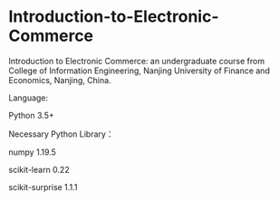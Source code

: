 # Introduction-to-Electronic-Commerce
Introduction to Electronic Commerce: an undergraduate course from College of Information Engineering, Nanjing University of Finance and Economics, Nanjing, China.

Language:

Python 3.5+

Necessary Python Library：

numpy 1.19.5

scikit-learn 0.22

scikit-surprise 1.1.1
